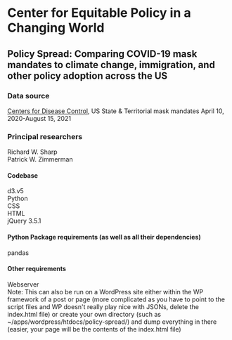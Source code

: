 # Center for Equitable Policy in a Changing World
## Policy Spread: Comparing COVID-19 mask mandates to climate change, immigration, and other policy adoption across the US

### Data source
[Centers for Disease Control](https://data.cdc.gov/Policy-Surveillance/U-S-State-and-Territorial-Public-Mask-Mandates-Fro/62d6-pm5i), US State & Territorial mask mandates April 10, 2020-August 15, 2021

### Principal researchers
Richard W. Sharp\
Patrick W. Zimmerman

#### Codebase
d3.v5\
Python\
CSS\
HTML\
jQuery 3.5.1

#### Python Package requirements (as well as all their dependencies)
pandas

#### Other requirements
Webserver\
Note: This can also be run on a WordPress site either within the WP framework of a post or page (more complicated as you have to point to the script files and WP doesn't really play nice with JSONs, delete the index.html file) or create your own directory (such as ~/apps/wordpress/htdocs/policy-spread/) and dump everything in there (easier, your page will be the contents of the index.html file)